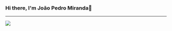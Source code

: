 ### Hi there, I'm João Pedro Miranda👋


 ____________________________________________________
<div> 
  <a href="https://www.linkedin.com/in/berrytern" target="_blank"><img src="https://img.shields.io/badge/-LinkedIn-%230077B5?style=for-the-badge&logo=linkedin&logoColor=white" target="_blank"></a> 
</div>
